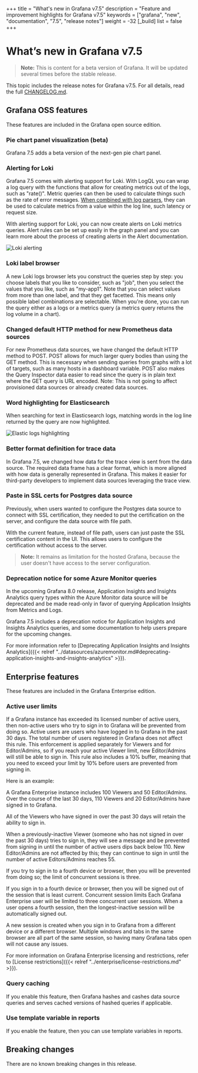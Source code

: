 +++
title = "What's new in Grafana v7.5"
description = "Feature and improvement highlights for Grafana v7.5"
keywords = ["grafana", "new", "documentation", "7.5", "release notes"]
weight = -32
[_build]
list = false
+++

# What’s new in Grafana v7.5

> **Note:** This is content for a beta version of Grafana. It will be updated several times before the stable release.

This topic includes the release notes for Grafana v7.5. For all details, read the full [CHANGELOG.md](https://github.com/grafana/grafana/blob/master/CHANGELOG.md).

## Grafana OSS features

These features are included in the Grafana open source edition.

### Pie chart panel visualization (beta)

Grafana 7.5 adds a beta version of the next-gen pie chart panel.

### Alerting for Loki

Grafana 7.5 comes with alerting support for Loki. With LogQL you can wrap a log query with the functions that allow for creating metrics out of the logs, such as "rate()". Metric queries can then be used to calculate things such as the rate of error messages. [When combined with log parsers](https://www.youtube.com/watch?v=H9z2V0Ib1q0), they can be used to calculate metrics from a value within the log line, such latency or request size.

With alerting support for Loki, you can now create alerts on Loki metrics queries. Alert rules can be set up easily in the graph panel and you can learn more about the process of creating alerts in the Alert documentation.

![Loki alerting](/img/docs/alerting/alerting-for-loki-7-5.png)

### Loki label browser

A new Loki logs browser lets you construct the queries step by step: you choose labels that you like to consider, such as "job", then you select the values that you like, such as "my-app1". Note that you can select values from more than one label, and that they get facetted. This means only possible label combinations are selectable. When you're done, you can run the query either as a logs or a metrics query (a metrics query returns the log volume in a chart).

### Changed default HTTP method for new Prometheus data sources

For new Prometheus data sources, we have changed the default HTTP method to POST. POST allows for much larger query bodies than using the GET method. This is necessary when sending queries from graphs with a lot of targets, such as many hosts in a dashboard variable. POST also makes the Query Inspector data easier to read since the query is in plain text where the GET query is URL encoded.
Note: This is not going to affect provisioned data sources or already created data sources.

### Word highlighting for Elasticsearch

When searching for text in Elasticsearch logs, matching words in the log line returned by the query are now highlighted.

![Elastic logs highlighting](/img/docs/elasticsearch/elastic-word-highlighting-7-5.png)

### Better format definition for trace data

In Grafana 7.5, we changed how data for the trace view is sent from the data source. The required data frame has a clear format, which is more aligned with how data is generally represented in Grafana. This makes it easier for third-party developers to implement data sources leveraging the trace view.

### Paste in SSL certs for Postgres data source

Previously, when users wanted to configure the Postgres data source to connect with SSL certification, they needed to put the certification on the server, and configure the data source with file path.

With the current feature, instead of file path, users can just paste the SSL certification content in the UI. This allows users to configure the certification without access to the server.

> **Note:** It remains as limitation for the hosted Grafana, because the user doesn't have access to the server configuration.

### Deprecation notice for some Azure Monitor queries 

In the upcoming Grafana 8.0 release, Application Insights and Insights Analytics query types within the Azure Monitor data source will be deprecated and be made read-only in favor of querying Application Insights from Metrics and Logs. 

Grafana 7.5 includes a deprecation notice for Application Insights and Insights Analytics queries, and some documentation to help users prepare for the upcoming changes.

For more information refer to [Deprecating Application Insights and Insights Analytics]({{< relref "../datasources/azuremonitor.md#deprecating-application-insights-and-insights-analytics" >}}).

## Enterprise features

These features are included in the Grafana Enterprise edition.

### Active user limits

If a Grafana instance has exceeded its licensed number of active users, then non-active users who try to sign in to Grafana will be prevented from doing so. Active users are users who have logged in to Grafana in the past 30 days. The total number of users registered in Grafana does not affect this rule. This enforcement is applied separately for Viewers and for Editor/Admins, so if you reach your active Viewer limit, new Editor/Admins will still be able to sign in. This rule also includes a 10% buffer, meaning that you need to exceed your limit by 10% before users are prevented from signing in.

Here is an example:

A Grafana Enterprise instance includes 100 Viewers and 50 Editor/Admins. Over the course of the last 30 days, 110 Viewers and 20 Editor/Admins have signed in to Grafana.

All of the Viewers who have signed in over the past 30 days will retain the ability to sign in.

When a previously-inactive Viewer (someone who has not signed in over the past 30 days) tries to sign in, they will see a message and be prevented from signing in until the number of active users dips back below 110. New Editor/Admins are not affected by this; they can continue to sign in until the number of active Editors/Admins reaches 55.

If you try to sign in to a fourth device or browser, then you will be prevented from doing so; the limit of concurrent sessions is three.

If you sign in to a fourth device or browser, then you will be signed out of the session that is least current.
Concurrent session limits
Each Grafana Enterprise user will be limited to three concurrent user sessions. When a user opens a fourth session, then the longest-inactive session will be automatically signed out.

A new session is created when you sign in to Grafana from a different device or a different browser. Multiple windows and tabs in the same browser are all part of the same session, so having many Grafana tabs open will not cause any issues.

For more information on Grafana Enterprise licensing and restrictions, refer to [License restrictions]({{< relref "../enterprise/license-restrictions.md" >}}).

### Query caching

If you enable this feature, then Grafana hashes and cashes data source queries and serves cached versions of hashed queries if applicable.

### Use template variable in reports

If you enable the feature, then you can use template variables in reports.

## Breaking changes

There are no known breaking changes in this release.
